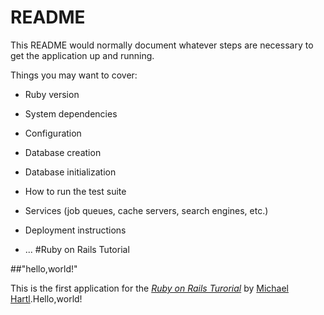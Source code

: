 # README

This README would normally document whatever steps are necessary to get the
application up and running.

Things you may want to cover:

* Ruby version

* System dependencies

* Configuration

* Database creation

* Database initialization

* How to run the test suite

* Services (job queues, cache servers, search engines, etc.)

* Deployment instructions

* ...
#Ruby on Rails Tutorial

##"hello,world!"

This is the first application for the
[*Ruby on Rails Turorial*](http://railstutorial.org/)
by [Michael Hartl](http://michaelhartl.com/).Hello,world!
